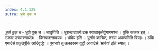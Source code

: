 ```yaml
---
index: 4.1.125
sutra: भ्रुवो वुक् च

---
```

_भ्रुवो वुक् च_ - भ्रुवो वुक् च । चाड्ढगिति । भ्रूशब्दादपत्ये ढक् स्यात्प्रकृतेर्वुगागमश्च । वुकि ककार इत् । उकार उच्चारणार्थछः । कित्त्वादन्तावयवः । भ्रौवेय इति । भ्रूर्नाम काचित्, तस्या अपत्यमिति विग्रहः । ढकि एयादेसे प्रकृतेर्वुकि आदिवृद्धिः । वुगभावे तु ऊकारस्य वृद्धौ आवादेसे 'भ्रावेय' इति स्यात् । 